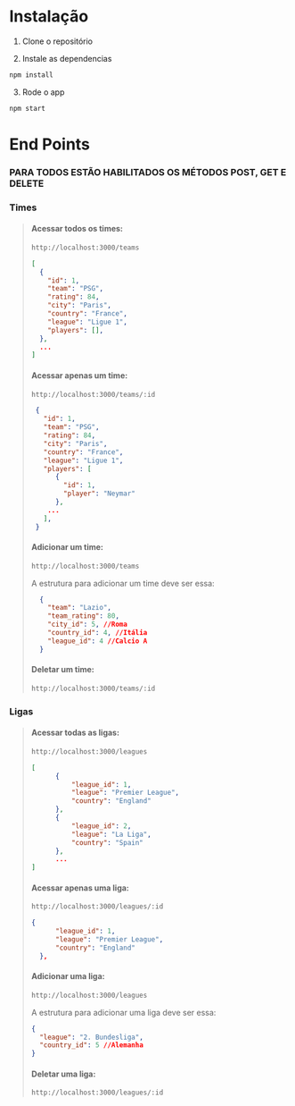 # Instalação

1. Clone o repositório

2. Instale as dependencias

```javascript
npm install
```

3. Rode o app

```javascript
npm start
```

# End Points

### PARA TODOS ESTÃO HABILITADOS OS MÉTODOS POST, GET E DELETE

### Times
>#### Acessar todos os times:
>
>```bash
>http://localhost:3000/teams
>```
>```json
>[
>   { 
>     "id": 1,
>     "team": "PSG",
>     "rating": 84,
>     "city": "Paris",
>     "country": "France",
>     "league": "Ligue 1",
>     "players": [],
>   },
>   ...
> ]
>```
>#### Acessar apenas um time:
>
>```bash
>http://localhost:3000/teams/:id
>```
>```json
>  { 
>    "id": 1,
>    "team": "PSG",
>    "rating": 84,
>    "city": "Paris",
>    "country": "France",
>    "league": "Ligue 1",
>    "players": [
>       {
>         "id": 1,
>         "player": "Neymar"
>       },
>     ...
>    ],
>  }
>```
>#### Adicionar um time:
>
>```bash
>http://localhost:3000/teams
>```
>A estrutura para adicionar um time deve ser essa:
>```json
>   {
>     "team": "Lazio",
>     "team_rating": 80,
>     "city_id": 5, //Roma
>     "country_id": 4, //Itália
>     "league_id": 4 //Calcio A
>   }
>```
>#### Deletar um time:
>
>```bash
>http://localhost:3000/teams/:id
>```
### Ligas
>#### Acessar todas as ligas:
>
>```bash
>http://localhost:3000/leagues
>```
>```json
> [
>		{
>			"league_id": 1,
>			"league": "Premier League",
>			"country": "England"
>		},
>		{
>			"league_id": 2,
>			"league": "La Liga",
>			"country": "Spain"
>		},
>		...
> ]
>```
>#### Acessar apenas uma liga:
>
>```bash
>http://localhost:3000/leagues/:id
>```
>```json
> {
>		"league_id": 1,
>		"league": "Premier League",
>		"country": "England"
>	},
>```
>#### Adicionar uma liga:
>
>```bash
>http://localhost:3000/leagues
>```
>A estrutura para adicionar uma liga deve ser essa:
>```json
> {
> 	"league": "2. Bundesliga",
>   "country_id": 5 //Alemanha
> }
>```
>#### Deletar uma liga:
>
>```bash
>http://localhost:3000/leagues/:id
>```
